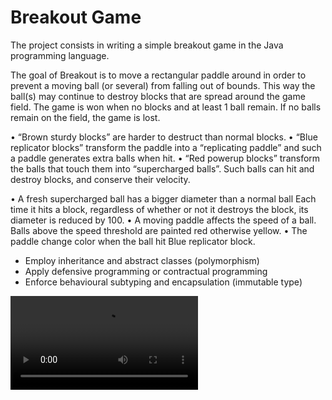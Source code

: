 # Breakout Game

The project consists in writing a simple breakout game in the Java programming language.

The goal of Breakout is to move a rectangular paddle around in order to prevent a moving ball (or several) from falling out of bounds. 
This way the ball(s) may continue to destroy blocks that are spread around the game field. 
The game is won when no blocks and at least 1 ball remain. If no balls remain on the field, the game is lost.

•	“Brown sturdy blocks” are harder to destruct than normal blocks.
•	“Blue replicator blocks” transform the paddle into a “replicating paddle” and such a paddle generates extra balls when hit.
•	“Red powerup blocks” transform the balls that touch them into “supercharged balls”. Such balls can hit and destroy blocks, and conserve their velocity.

•	A fresh supercharged ball has a bigger diameter than a normal ball
    Each time it hits a block, regardless of whether or not it destroys the block, its diameter is reduced by 100.
•	A moving paddle affects the speed of a ball. Balls above the speed threshold are painted red otherwise yellow.
•   The paddle change color when the  ball hit Blue replicator block.

* Employ inheritance and abstract classes (polymorphism)
* Apply defensive programming or contractual programming
* Enforce behavioural subtyping and encapsulation (immutable type)

<video controls src="video_demo.mp4" title="Title"></video>